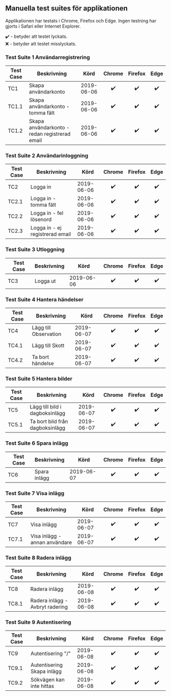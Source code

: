 ## Manuella test suites för applikationen
Applikationen har testats i Chrome, Firefox och Edge. Ingen testning har gjorts i Safari eller Internet Explorer.  

:heavy_check_mark: - betyder att testet lyckats.  
:x: - betyder att testet misslyckats.

### Test Suite 1 Användarregistrering
Test Case| Beskrivning | Körd  | Chrome | Firefox | Edge
--|--|:--:|:--:|:--:|:--:
TC1 | Skapa användarkonto | 2019-06-06 | :heavy_check_mark:|:heavy_check_mark:|:heavy_check_mark:|
TC1.1 | Skapa användarkonto - tomma fält | 2019-06-06 |:heavy_check_mark: |:heavy_check_mark:|:heavy_check_mark:|
TC1.2 | Skapa användarkonto - redan registrerad email | 2019-06-06 | :heavy_check_mark:|:heavy_check_mark:|:heavy_check_mark:| 

 ### Test Suite 2 Användarinloggning
 Test Case| Beskrivning | Körd  | Chrome | Firefox | Edge
--|--|--|:--:|:--:|:--:
TC2 | Logga in | 2019-06-06 | :heavy_check_mark:|:heavy_check_mark:|:heavy_check_mark:| 
TC2.1 | Logga in - tomma fält | 2019-06-06 | :heavy_check_mark:|:heavy_check_mark:|:heavy_check_mark:| 
TC2.2 | Logga in - fel lösenord | 2019-06-06 | :heavy_check_mark:|:heavy_check_mark:|:heavy_check_mark:|
TC2.3 | Logga in - ej registrerad email | 2019-06-06 | :heavy_check_mark:|:heavy_check_mark:|:heavy_check_mark:|

### Test Suite 3 Utloggning
Test Case| Beskrivning | Körd  | Chrome | Firefox | Edge
--|--|--|:--:|:--:|:--:
TC3 | Logga ut | 2019-06-06 | :heavy_check_mark:|:heavy_check_mark:|:heavy_check_mark:|

### Test Suite 4 Hantera händelser
Test Case| Beskrivning | Körd  | Chrome | Firefox | Edge
--|--|--|:--:|:--:|:--:
TC4 | Lägg till Observation | 2019-06-07 | :heavy_check_mark:|:heavy_check_mark:|:heavy_check_mark:|
TC4.1 | Lägg till Skott | 2019-06-07 | :heavy_check_mark:|:heavy_check_mark:|:heavy_check_mark:|
TC4.2 | Ta bort händelse | 2019-06-07 | :heavy_check_mark:|:heavy_check_mark:|:heavy_check_mark:|

### Test Suite 5 Hantera bilder
Test Case| Beskrivning | Körd  | Chrome | Firefox | Edge
--|--|--|:--:|:--:|:--:
TC5 | Lägg till bild i dagboksinlägg | 2019-06-07 | :heavy_check_mark:|:heavy_check_mark:|:heavy_check_mark:|
TC5.1 | Ta bort bild från dagboksinlägg | 2019-06-07 | :heavy_check_mark:|:heavy_check_mark:|:heavy_check_mark:|

### Test Suite 6 Spara inlägg
Test Case| Beskrivning | Körd  | Chrome | Firefox | Edge
--|--|--|:--:|:--:|:--:
TC6 | Spara inlägg | 2019-06-07 | :heavy_check_mark:|:heavy_check_mark:|:heavy_check_mark:|

### Test Suite 7 Visa inlägg
Test Case| Beskrivning | Körd  | Chrome | Firefox | Edge
--|--|--|:--:|:--:|:--:
TC7 | Visa inlägg | 2019-06-07 | :heavy_check_mark:|:heavy_check_mark:|:heavy_check_mark:|
TC7.1 | Visa inlägg - annan användare | 2019-06-07 | :heavy_check_mark:|:heavy_check_mark:|:heavy_check_mark:|

### Test Suite 8 Radera inlägg
Test Case| Beskrivning | Körd  | Chrome | Firefox | Edge
--|--|--|:--:|:--:|:--:
TC8 | Radera inlägg | 2019-06-08 |:heavy_check_mark:|:heavy_check_mark:|:heavy_check_mark:|
TC8.1| Radera inlägg - Avbryt radering | 2019-06-08 |:heavy_check_mark:|:heavy_check_mark:|:heavy_check_mark:|

### Test Suite 9 Autentisering
Test Case| Beskrivning | Körd  | Chrome | Firefox | Edge
--|--|--|:--:|:--:|:--:
TC9 | Autentisering "/" | 2019-06-08 | :heavy_check_mark:|:heavy_check_mark:|:heavy_check_mark:|
TC9.1 | Autentisering Skapa inlägg | 2019-06-08 | :heavy_check_mark:|:heavy_check_mark:|:heavy_check_mark:|
TC9.2 | Sökvägen kan inte hittas | 2019-06-08 | :heavy_check_mark:|:heavy_check_mark:|:heavy_check_mark:|
<!--stackedit_data:
eyJoaXN0b3J5IjpbNjkyMDQ2NDYwLDE3MzE3ODExMDgsMTM4OD
YwMTkzOSwtMTc0MTgxNTE0MiwtMTE0OTE1MzM4NywtMTA3MDM1
NTYzMSwtMTY1OTUyNjgyNiwtOTk1Njk2MTA4LDEwNTg0OTQ3Mj
csMTc2OTc5MzExNCwtMTI4Njc3MDY5NCw4NzUzMjEzMTUsLTE2
Nzg5NDkzNjUsMzQ0MTc3MTE0LDE3MzYwMTYwMSw2MTgwMTMxMT
RdfQ==
-->